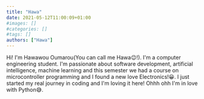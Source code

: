 ```yaml
---
title: "Hawa"
date: 2021-05-12T11:00:09+01:00
#images: []
#categories: []
#tags: []
authors: ["Hawa"]
---
```


Hi! I'm Hawawou Oumarou(You can call me Hawa😉!). I'm a computer engineering student. I'm passionate about software development, artificial intelligence, machine learning and this semester we had a course on microcontroller programming and I found a new love Electronics!😀. I just started my real journey in coding and I'm loving it here!
Ohhh ohh I'm in love with Python😅.

